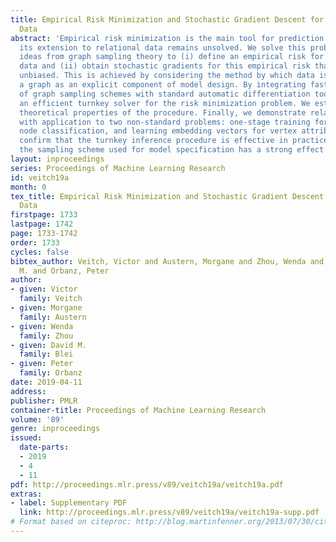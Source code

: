 ```yaml
---
title: Empirical Risk Minimization and Stochastic Gradient Descent for Relational
  Data
abstract: 'Empirical risk minimization is the main tool for prediction problems, but
  its extension to relational data remains unsolved. We solve this problem using recent
  ideas from graph sampling theory to (i) define an empirical risk for relational
  data and (ii) obtain stochastic gradients for this empirical risk that are automatically
  unbiased. This is achieved by considering the method by which data is sampled from
  a graph as an explicit component of model design. By integrating fast implementations
  of graph sampling schemes with standard automatic differentiation tools, we provide
  an efficient turnkey solver for the risk minimization problem. We establish basic
  theoretical properties of the procedure. Finally, we demonstrate relational ERM
  with application to two non-standard problems: one-stage training for semi-supervised
  node classification, and learning embedding vectors for vertex attributes. Experiments
  confirm that the turnkey inference procedure is effective in practice, and that
  the sampling scheme used for model specification has a strong effect on model performance.'
layout: inproceedings
series: Proceedings of Machine Learning Research
id: veitch19a
month: 0
tex_title: Empirical Risk Minimization and Stochastic Gradient Descent for Relational
  Data
firstpage: 1733
lastpage: 1742
page: 1733-1742
order: 1733
cycles: false
bibtex_author: Veitch, Victor and Austern, Morgane and Zhou, Wenda and Blei, David
  M. and Orbanz, Peter
author:
- given: Victor
  family: Veitch
- given: Morgane
  family: Austern
- given: Wenda
  family: Zhou
- given: David M.
  family: Blei
- given: Peter
  family: Orbanz
date: 2019-04-11
address: 
publisher: PMLR
container-title: Proceedings of Machine Learning Research
volume: '89'
genre: inproceedings
issued:
  date-parts:
  - 2019
  - 4
  - 11
pdf: http://proceedings.mlr.press/v89/veitch19a/veitch19a.pdf
extras:
- label: Supplementary PDF
  link: http://proceedings.mlr.press/v89/veitch19a/veitch19a-supp.pdf
# Format based on citeproc: http://blog.martinfenner.org/2013/07/30/citeproc-yaml-for-bibliographies/
---
```


